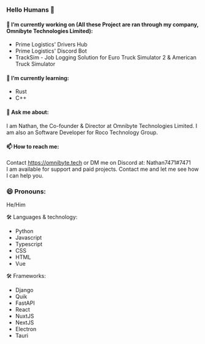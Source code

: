 ### Hello Humans 👋

#### 🔭 I’m currently working on (All these Project are ran through my company, Omnibyte Technologies Limited):
- Prime Logistics' Drivers Hub
- Prime Logistics' Discord Bot
- TrackSim - Job Logging Solution for Euro Truck Simulator 2 & American Truck Simulator
#### 🌱 I’m currently learning:
- Rust
- C++
#### 💬 Ask me about:
I am Nathan, the Co-founder & Director at Omnibyte Technologies Limited. I am also an Software Developer for Roco Technology Group.
#### 📫 How to reach me:
Contact https://omnibyte.tech or DM me on Discord at: Nathan7471#7471  
I am available for support and paid projects. Contact me and let me see how I can help you.
### 😄 Pronouns: 
He/Him

🛠 Languages & technology:
- Python
- Javascript
- Typescript
- CSS
- HTML
- Vue

🛠 Frameworks:
- Django
- Quik
- FastAPI
- React
- NuxtJS
- NextJS
- Electron
- Tauri
